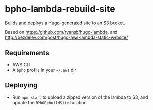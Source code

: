 # bpho-lambda-rebuild-site

Builds and deploys a Hugo-generated site to an S3 bucket.

Based on https://github.com/ryansb/hugo-lambda, and http://bezdelev.com/post/hugo-aws-lambda-static-website/

## Requirements

- AWS CLI
- A `bpho` profile in your `~/.aws` dir

## Deploying

- Run `npm start` to upload a zipped version of the lambda to S3, and update the `BPhORebuildSite` function

